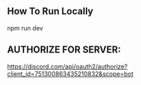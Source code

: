 ## How To Run Locally
npm run dev

## AUTHORIZE FOR SERVER:
https://discord.com/api/oauth2/authorize?client_id=751300863435210832&scope=bot